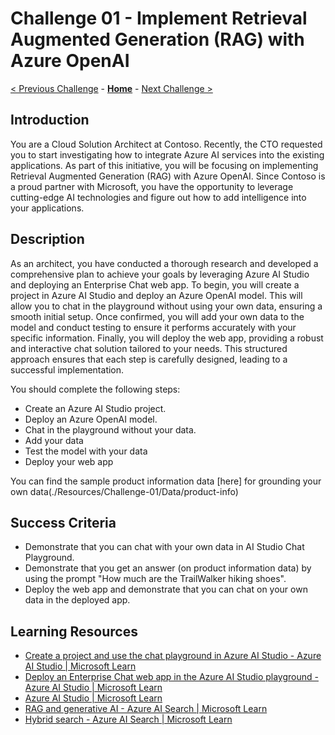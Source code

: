 # Challenge 01 - Implement Retrieval Augmented Generation (RAG) with Azure OpenAI

 [< Previous Challenge](./Challenge-00.md) - **[Home](../README.md)** - [Next Challenge >](./Challenge-02.md)
 
## Introduction

You are a Cloud Solution Architect at Contoso. Recently, the CTO requested you to start investigating how to integrate Azure AI services into the existing applications. As part of this initiative, you will be focusing on implementing Retrieval Augmented Generation (RAG) with Azure OpenAI. Since Contoso is a proud partner with Microsoft, you have the opportunity to leverage cutting-edge AI technologies and figure out how to add intelligence into your applications.


## Description

As an architect, you have conducted a thorough research and developed a comprehensive plan to achieve your  goals by leveraging Azure AI Studio and deploying an Enterprise Chat web app. 
To begin, you will create a project in Azure AI Studio and deploy an Azure OpenAI model. This will allow you to chat in the playground without using your own data, ensuring a smooth initial setup. 
Once confirmed, you will add your own data to the model and conduct testing to ensure it performs accurately with your specific information. 
Finally, you will deploy the web app, providing a robust and interactive chat solution tailored to your needs. 
This structured approach ensures that each step is carefully designed, leading to a successful implementation.

You should complete the following steps:

  - Create an Azure AI Studio project.
  - Deploy an Azure OpenAI model.
  - Chat in the playground without your data.
  - Add your data
  - Test the model with your data
  - Deploy your web app  

You can find the sample product information data [here] for grounding your own data(./Resources/Challenge-01/Data/product-info)

## Success Criteria

- Demonstrate that you can chat with your own data in AI Studio Chat Playground.
- Demonstrate that you get an answer (on product information data) by using the prompt "How much are the TrailWalker hiking shoes".
- Deploy the web app and demonstrate that you can chat on your own data in the deployed app.
  
## Learning Resources
- [Create a project and use the chat playground in Azure AI Studio - Azure AI Studio | Microsoft Learn](https://learn.microsoft.com/en-us/azure/ai-studio/quickstarts/get-started-playground)
- [Deploy an Enterprise Chat web app in the Azure AI Studio playground - Azure AI Studio | Microsoft Learn](https://learn.microsoft.com/en-us/azure/ai-studio/tutorials/deploy-chat-web-app)
- [Azure AI Studio | Microsoft Learn](https://learn.microsoft.com/en-us/azure/ai-studio/what-is-ai-studio)
- [RAG and generative AI - Azure AI Search | Microsoft Learn](https://learn.microsoft.com/en-us/azure/search/retrieval-augmented-generation-overview)
- [Hybrid search - Azure AI Search | Microsoft Learn](https://learn.microsoft.com/en-us/azure/search/hybrid-search-overview)